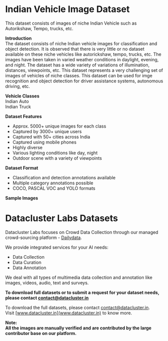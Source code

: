# Indian Vehicle Image Dataset   

This dataset consists of images of niche Indian Vehicle such as Autorikshaw, Tempo, trucks, etc.

**Introduction**    
The dataset consists of niche Indian vehicle images for classification and object detection. It is observed that there is very little or no dataset available on these niche vehicles like autorickshaw, tempo, trucks, etc. The images have been taken in varied weather conditions in daylight, evening, and night. The dataset has a wide variety of variations of illumination, distances, viewpoints, etc. This dataset represents a very challenging set of images of vehicles of niche classes. This dataset can be used for imge recognition and object detection for driver assistance systems, autonomous driving, etc.  

**Vehicle Classes**  
Indian Auto  
Indian Truck  

**Dataset Features**  
* Approx. 5000+ unique images for each class 
* Captured by 3000+ unique users
* Captured with 50+ cities across India
* Captured using mobile phones    
* Highly diverse 
* Various lighting conditions like day, night 
* Outdoor scene with a variety of viewpoints

**Dataset Format**  
* Classification and detection annotations available  
* Multiple category annotations possible 
* COCO, PASCAL VOC and YOLO formats  
 

**Sample Images**  


# Datacluster Labs Datasets

Datacluster Labs focuses on Crowd Data Collection through our managed crowd-sourcing platform - [Dailydata](https://play.google.com/store/apps/details?id=com.daily.data). 

We provide integrated services for your AI needs:  
* Data Collection  
* Data Curation  
* Data Annotation 

We deal with all types of multimedia data collection and annotation like images, videos, audio, text and surveys.

**To download full datasets or to submit a request for your dataset needs, please contact **contact@datacluster.in****  

To download the full datasets, please contact [contact@datacluster.in](contact@datacluster.in).  
Visit [www.datacluster.in](www.datacluster.in) to know more.
    

**Note:**  
**All the images are manually verified and are contributed by the large contributor base on our platform.** 